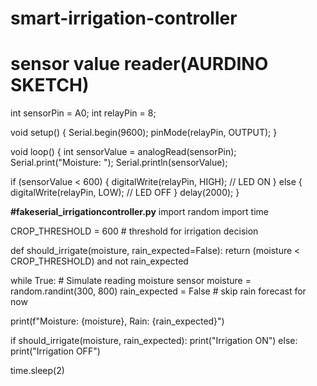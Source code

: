 # smart-irrigation-controller
# sensor value reader(AURDINO SKETCH)
int sensorPin = A0;
int relayPin = 8;

void setup() {
  Serial.begin(9600);
  pinMode(relayPin, OUTPUT);
}

void loop() {
  int sensorValue = analogRead(sensorPin);
  Serial.print("Moisture: ");
  Serial.println(sensorValue);

  if (sensorValue < 600) {
    digitalWrite(relayPin, HIGH);  // LED ON
  } else {
    digitalWrite(relayPin, LOW);   // LED OFF
  }
  delay(2000);
}


**#fakeserial_irrigationcontroller.py**
import random
import time

CROP_THRESHOLD = 600  # threshold for irrigation decision

def should_irrigate(moisture, rain_expected=False):
    return (moisture < CROP_THRESHOLD) and not rain_expected

while True:
    # Simulate reading moisture sensor
    moisture = random.randint(300, 800)
    rain_expected = False  # skip rain forecast for now

   print(f"Moisture: {moisture}, Rain: {rain_expected}")

  if should_irrigate(moisture, rain_expected):
        print("Irrigation ON")
    else:
        print("Irrigation OFF")

   time.sleep(2)




    





